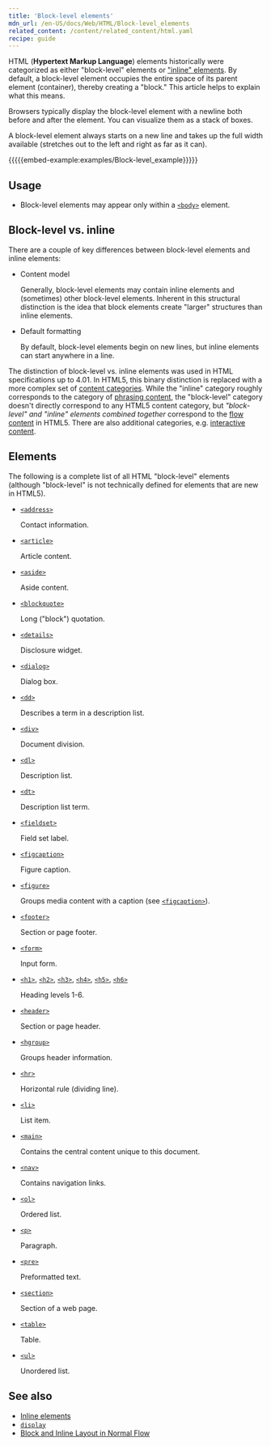 ```yaml
---
title: 'Block-level elements'
mdn_url: /en-US/docs/Web/HTML/Block-level_elements
related_content: /content/related_content/html.yaml
recipe: guide
---
```

HTML (**Hypertext Markup Language**) elements historically were categorized as either "block-level" elements or ["inline" elements](/en-US/docs/HTML/Inline_elements). By default, a block-level element occupies the entire space of its parent element (container), thereby creating a "block." This article helps to explain what this means.

Browsers typically display the block-level element with a newline both before and after the element. You can visualize them as a stack of boxes.

A block-level element always starts on a new line and takes up the full width available (stretches out to the left and right as far as it can).

{{{{{embed-example:examples/Block-level_example}}}}}

## Usage

-   Block-level elements may appear only within a [`<body>`](/en-US/docs/Web/HTML/Element/body) element.

## Block-level vs. inline

There are a couple of key differences between block-level elements and inline elements:

-   Content model

    Generally, block-level elements may contain inline elements and (sometimes) other block-level elements. Inherent in this structural distinction is the idea that block elements create "larger" structures than inline elements.

-   Default formatting

    By default, block-level elements begin on new lines, but inline elements can start anywhere in a line.

The distinction of block-level vs. inline elements was used in HTML specifications up to 4.01. In HTML5, this binary distinction is replaced with a more complex set of [content categories](/en-US/docs/HTML/Content_categories). While the "inline" category roughly corresponds to the category of [phrasing content](/en-US/docs/HTML/Content_categories#Phrasing_content), the "block-level" category doesn't directly correspond to any HTML5 content category, but _"block-level" and "inline" elements combined together_ correspond to the [flow content](/en-US/docs/HTML/Content_categories#Flow_content) in HTML5. There are also additional categories, e.g. [interactive content](/en-US/docs/Web/Guide/HTML/Content_categories#Interactive_content).

## Elements

The following is a complete list of all HTML "block-level" elements (although "block-level" is not technically defined for elements that are new in HTML5).

-   [`<address>`](/en-US/docs/Web/HTML/Element/address)

    Contact information.

-   [`<article>`](/en-US/docs/Web/HTML/Element/article)

    Article content.

-   [`<aside>`](/en-US/docs/Web/HTML/Element/aside)

    Aside content.

-   [`<blockquote>`](/en-US/docs/Web/HTML/Element/blockquote)

    Long ("block") quotation.

-   [`<details>`](/en-US/docs/Web/HTML/Element/details)

    Disclosure widget.

-   [`<dialog>`](/en-US/docs/Web/HTML/Element/dialog)

    Dialog box.

-   [`<dd>`](/en-US/docs/Web/HTML/Element/dd)

    Describes a term in a description list.

-   [`<div>`](/en-US/docs/Web/HTML/Element/div)

    Document division.

-   [`<dl>`](/en-US/docs/Web/HTML/Element/dl)

    Description list.

-   [`<dt>`](/en-US/docs/Web/HTML/Element/dt)

    Description list term.

-   [`<fieldset>`](/en-US/docs/Web/HTML/Element/fieldset)

    Field set label.

-   [`<figcaption>`](/en-US/docs/Web/HTML/Element/figcaption)

    Figure caption.

-   [`<figure>`](/en-US/docs/Web/HTML/Element/figure)

    Groups media content with a caption (see [`<figcaption>`](/en-US/docs/Web/HTML/Element/figcaption)).

-   [`<footer>`](/en-US/docs/Web/HTML/Element/footer)

    Section or page footer.

-   [`<form>`](/en-US/docs/Web/HTML/Element/form)

    Input form.

-   [`<h1>`](/en-US/docs/Web/HTML/Element/h1), [`<h2>`](/en-US/docs/Web/HTML/Element/h2), [`<h3>`](/en-US/docs/Web/HTML/Element/h3), [`<h4>`](/en-US/docs/Web/HTML/Element/h4), [`<h5>`](/en-US/docs/Web/HTML/Element/h5), [`<h6>`](/en-US/docs/Web/HTML/Element/h6)

    Heading levels 1-6.

-   [`<header>`](/en-US/docs/Web/HTML/Element/header)

    Section or page header.

-   [`<hgroup>`](/en-US/docs/Web/HTML/Element/hgroup)

    Groups header information.

-   [`<hr>`](/en-US/docs/Web/HTML/Element/hr)

    Horizontal rule (dividing line).

-   [`<li>`](/en-US/docs/Web/HTML/Element/li)

    List item.

-   [`<main>`](/en-US/docs/Web/HTML/Element/main)

    Contains the central content unique to this document.

-   [`<nav>`](/en-US/docs/Web/HTML/Element/nav)

    Contains navigation links.

-   [`<ol>`](/en-US/docs/Web/HTML/Element/ol)

    Ordered list.

-   [`<p>`](/en-US/docs/Web/HTML/Element/p)

    Paragraph.

-   [`<pre>`](/en-US/docs/Web/HTML/Element/pre)

    Preformatted text.

-   [`<section>`](/en-US/docs/Web/HTML/Element/section)

    Section of a web page.

-   [`<table>`](/en-US/docs/Web/HTML/Element/table)

    Table.

-   [`<ul>`](/en-US/docs/Web/HTML/Element/ul)

    Unordered list.

## See also

-   [Inline elements](/en-US/docs/Web/HTML/Inline_elements)
-   [`display`](/en-US/docs/Web/CSS/display)
-   [Block and Inline Layout in Normal Flow](/en-US/docs/Web/CSS/CSS_Flow_Layout/Block_and_Inline_Layout_in_Normal_Flow)
